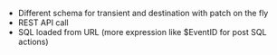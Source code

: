- Different schema for transient and destination with patch on the fly
- REST API call
- SQL loaded from URL (more expression like $EventID for post SQL actions)